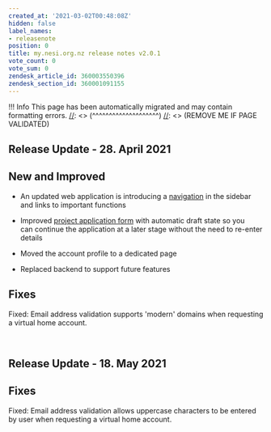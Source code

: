 ```yaml
---
created_at: '2021-03-02T00:48:08Z'
hidden: false
label_names:
- releasenote
position: 0
title: my.nesi.org.nz release notes v2.0.1
vote_count: 0
vote_sum: 0
zendesk_article_id: 360003550396
zendesk_section_id: 360001091155
---
```



[//]: <> (REMOVE ME IF PAGE VALIDATED)
[//]: <> (vvvvvvvvvvvvvvvvvvvv)
 !!! Info
     This page has been automatically migrated and may contain formatting errors.
[//]: <> (^^^^^^^^^^^^^^^^^^^^)
[//]: <> (REMOVE ME IF PAGE VALIDATED)
## Release Update - 28. April 2021

## New and Improved

-   An updated web application is introducing a
    [navigation](https://support.nesi.org.nz/hc/en-gb/articles/360003592875)
    in the sidebar and links to important functions

-   Improved [project application
    form](https://support.nesi.org.nz/hc/en-gb/articles/360003648716)
    with automatic draft state so you can continue the application at a
    later stage without the need to re-enter details

-   Moved the account profile to a dedicated page

-   Replaced backend to support future features

## Fixes

Fixed: Email address validation supports 'modern' domains when
requesting a virtual home account.

 

## Release Update - 18. May 2021

## Fixes

Fixed: Email address validation allows uppercase characters to be
entered by user when requesting a virtual home account.
